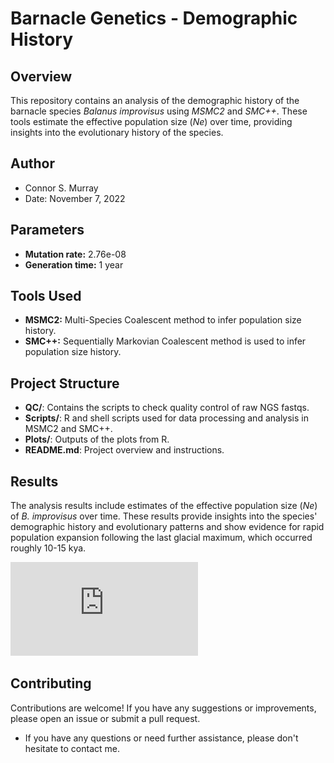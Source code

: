# Barnacle Genetics - Demographic History

## Overview
This repository contains an analysis of the demographic history of the barnacle species *Balanus improvisus* using *MSMC2* and *SMC++*. These tools estimate the effective population size (*Ne*) over time, providing insights into the evolutionary history of the species.

## Author
- Connor S. Murray  
- Date: November 7, 2022

## Parameters
- **Mutation rate:** 2.76e-08
- **Generation time:** 1 year

## Tools Used
- **MSMC2:** Multi-Species Coalescent method to infer population size history.
- **SMC++:** Sequentially Markovian Coalescent method is used to infer population size history.

## Project Structure
- **QC/**: Contains the scripts to check quality control of raw NGS fastqs.
- **Scripts/**: R and shell scripts used for data processing and analysis in MSMC2 and SMC++.
- **Plots/**: Outputs of the plots from R.
- **README.md**: Project overview and instructions.

## Results
The analysis results include estimates of the effective population size (*Ne*) of *B. improvisus* over time. These results provide insights into the species' demographic history and evolutionary patterns and show evidence for rapid population expansion following the last glacial maximum, which occurred roughly 10-15 kya.

![alt](https://github.com/connor122721/Barnacle_genetics/blob/main/msmc.smcpp.barnacle.new.pdf?raw=true)

## Contributing
Contributions are welcome! If you have any suggestions or improvements, please open an issue or submit a pull request.
- If you have any questions or need further assistance, please don't hesitate to contact me.
